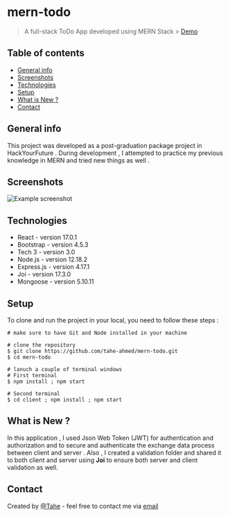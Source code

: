 
# mern-todo
> A full-stack ToDo App developed using MERN Stack > [Demo](https://mern-stack-todo-application.herokuapp.com/login)
> 
## Table of contents
* [General info](#general-info)
* [Screenshots](#screenshots)
* [Technologies](#technologies)
* [Setup](#setup)
* [What is New ?](#What-is-New-?)
* [Contact](#contact)

## General info
This project was developed as a post-graduation package project in HackYourFuture . During development , I attempted to practice my previous knowledge in MERN and tried new things as well . 

## Screenshots
![Example screenshot](./img/screenshot.png)

## Technologies
* React - version 17.0.1
* Bootstrap - version 4.5.3
* Tech 3 - version 3.0
* Node.js - version 12.18.2
* Express.js - version 4.17.1
* Joi - version 17.3.0
* Mongoose - version 5.10.11

## Setup
To clone and run the project in your local, you need to follow these steps :

	# make sure to have Git and Node installed in your machine
	
	# clone the repository
	$ git clone https://github.com/tahe-ahmed/mern-todo.git
	$ cd mern-todo
	
	# lanuch a couple of terminal windows
	# First terminal 
	$ npm install ; npm start
	
	# Second terminal 
	$ cd client ; npm install ; npm start
 
## What is New ? 
In this application , I used Json Web Token (JWT) for authentication and authorization and to secure and authenticate the exchange data process between client and server . Also ,  I created a validation folder and shared it to both client and server using **Joi** to ensure both server and client validation as well. 


## Contact
Created by [@Tahe](tahe9598@gmai.com) - feel free to contact me via [email](tahe9598@gmai.com)

